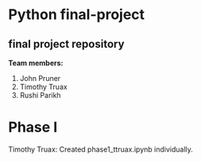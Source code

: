 # Python final-project
## final project repository

**Team members:** 
1. John Pruner
2. Timothy Truax
3. Rushi Parikh

# Phase I
Timothy Truax: Created phase1_ttruax.ipynb individually.
